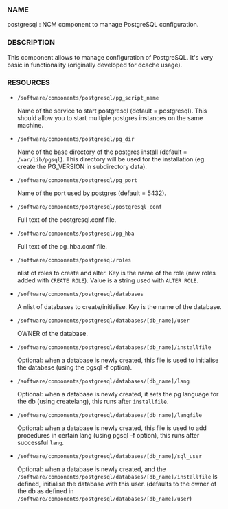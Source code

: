 ### NAME

postgresql : NCM component to manage PostgreSQL configuration.

### DESCRIPTION

This component allows to manage configuration of PostgreSQL.
It's very basic in functionality (originally developed for dcache usage).

### RESOURCES

- `/software/components/postgresql/pg_script_name`

    Name of the service to start postgresql (default = postgresql).
    This should allow you to start multiple postgres instances on the same machine.

- `/software/components/postgresql/pg_dir`

    Name of the base directory of the postgres install (default = `/var/lib/pgsql`).
    This directory will be used for the installation (eg. create the PG\_VERSION in subdirectory data).

- `/software/components/postgresql/pg_port`

    Name of the port used by postgres (default = 5432).

- `/software/components/postgresql/postgresql_conf`

    Full text of the postgresql.conf file.

- `/software/components/postgresql/pg_hba`

    Full text of the pg\_hba.conf file.

- `/software/components/postgresql/roles`

    nlist of roles to create and alter.
    Key is the name of the role (new roles added with `CREATE ROLE`).
    Value is a string used with `ALTER ROLE`.

- `/software/components/postgresql/databases`

    A nlist of databases to create/initialise.
    Key is the name of the database.

- `/software/components/postgresql/databases/[db_name]/user`

    OWNER of the database.

- `/software/components/postgresql/databases/[db_name]/installfile`

    Optional: when a database is newly created, this file is used to initialise
     the database (using the pgsql -f option).

- `/software/components/postgresql/databases/[db_name]/lang`

    Optional: when a database is newly created, it sets the pg language for the db
    (using createlang), this runs after `installfile`.

- `/software/components/postgresql/databases/[db_name]/langfile`

    Optional: when a database is newly created, this file is used to add procedures
    in certain lang (using pgsql -f option), this runs after successful `lang`.

- `/software/components/postgresql/databases/[db_name]/sql_user`

    Optional: when a database is newly created, and the
    `/software/components/postgresql/databases/[db_name]/installfile` is defined,
    initialise the database with this user. (defaults to the owner of the db
    as defined in `/software/components/postgresql/databases/[db_name]/user`)
